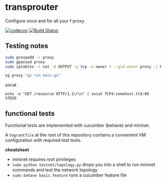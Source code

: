 # transprouter

Configure once and for all your f proxy.

[![codecov](https://codecov.io/gh/transprouter/transprouter/branch/master/graph/badge.svg)](https://codecov.io/gh/transprouter/transprouter)
[![Build Status](https://travis-ci.org/transprouter/transprouter.svg?branch=master)](https://travis-ci.org/transprouter/transprouter)

## Testing notes

```sh
sudo groupadd -r proxy
sudo gpasswd proxy
sudo iptables -t nat -A OUTPUT -p tcp -m owner ! --gid-owner proxy -j REDIRECT --to-ports 3128

sg proxy "go run main.go"
```

socat

    echo -e "GET /resource HTTP/1.1\r\n" | socat TCP4:somehost.tld:80 STDIO

## functional tests

Functional tests are implemented with cucumber (behave) and mininet.

A `Vagrantfile` at the root of this repository contains a convenient VM configuration with required test tools.

**cheatsheet**

- mininet requires root privileges
- `sudo python testnet/topology.py` drops you into a shell to run mininet commands and test the network topology
- `sudo behave basic.feature` runs a cucumber feature file

